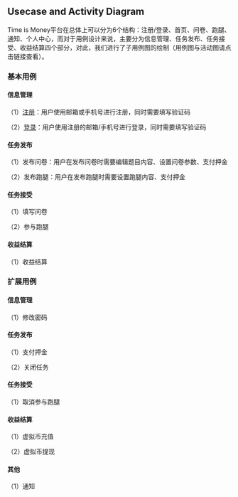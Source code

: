## Usecase and Activity Diagram

Time is Money平台在总体上可以分为6个结构：注册/登录、首页、问卷、跑腿、通知、个人中心，而对于用例设计来说，主要分为信息管理、任务发布、任务接受、收益结算四个部分，对此，我们进行了子用例图的绘制（用例图与活动图请点击链接查看）。

### 基本用例

#### 信息管理

（1）[注册](https://github.com/system-design2019/files/blob/master/uml/usecase1-1)：用户使用邮箱或手机号进行注册，同时需要填写验证码

（2）[登录](https://github.com/system-design2019/files/blob/master/uml/usecase1-2)：用户使用注册的邮箱/手机号进行登录，同时需要填写验证码

#### 任务发布

（1）发布问卷：用户在发布问卷时需要编辑题目内容、设置问卷参数、支付押金

（2）发布跑腿：用户在发布跑腿时需要设置跑腿内容、支付押金

#### 任务接受

（1）填写问卷

（2）参与跑腿

#### 收益结算

（1）收益结算



### 扩展用例

#### 信息管理

（1）修改密码

#### 任务发布

（1）支付押金

（2）关闭任务

#### 任务接受

（1）取消参与跑腿

#### 收益结算

（1）虚拟币充值

（2）虚拟币提现

#### 其他

（1）通知





